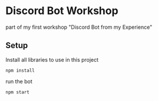 # Discord Bot Workshop
part of my first workshop "Discord Bot from my Experience"

## Setup
Install all libraries to use in this project
```
npm install
```

run the bot
```
npm start
```
